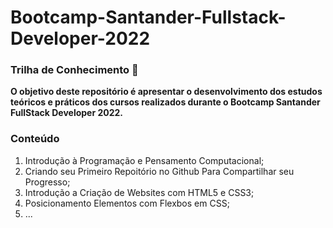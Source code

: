 # Bootcamp-Santander-Fullstack-Developer-2022
### **Trilha de Conhecimento** :bookmark:

**O objetivo deste repositório  é apresentar o desenvolvimento dos estudos teóricos e práticos dos cursos realizados durante o Bootcamp Santander FullStack Developer 2022.**



### **Conteúdo**

1. Introdução à Programação e Pensamento Computacional;
2. Criando seu Primeiro Repoitório no Github Para Compartilhar seu Progresso;
3. Introdução a Criação de Websites com HTML5  e CSS3;
4. Posicionamento Elementos com Flexbos em CSS;
5. ...

